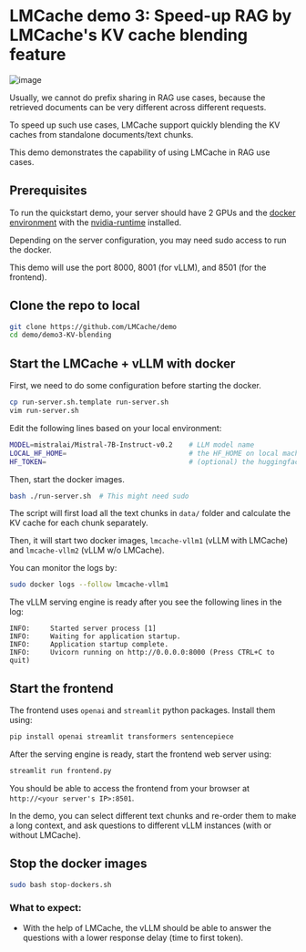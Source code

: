 # LMCache demo 3: Speed-up RAG by LMCache's KV cache blending feature

![image](https://github.com/user-attachments/assets/2a61160a-162c-4d9a-833a-8f5e02547484)

Usually, we cannot do prefix sharing in RAG use cases, because the retrieved documents can be very different across different requests.

To speed up such use cases, LMCache support quickly blending the KV caches from standalone documents/text chunks.

This demo demonstrates the capability of using LMCache in RAG use cases.

## Prerequisites
To run the quickstart demo, your server should have 2 GPUs and the [docker environment](https://docs.docker.com/engine/install/) with the [nvidia-runtime](https://docs.nvidia.com/datacenter/cloud-native/container-toolkit/latest/install-guide.html) installed.

Depending on the server configuration, you may need sudo access to run the docker.

This demo will use the port 8000, 8001 (for vLLM), and 8501 (for the frontend).

## Clone the repo to local
```bash
git clone https://github.com/LMCache/demo
cd demo/demo3-KV-blending
```

## Start the LMCache + vLLM with docker 

First, we need to do some configuration before starting the docker.
```bash
cp run-server.sh.template run-server.sh
vim run-server.sh
```

Edit the following lines based on your local environment:
```bash
MODEL=mistralai/Mistral-7B-Instruct-v0.2    # LLM model name
LOCAL_HF_HOME=                              # the HF_HOME on local machine. vLLM will try finding/dowloading the models here
HF_TOKEN=                                   # (optional) the huggingface token to access some special models
```

Then, start the docker images. 
```bash
bash ./run-server.sh  # This might need sudo
```

The script will first load all the text chunks in `data/` folder and calculate the KV cache for each chunk separately.

Then, it will start two docker images, `lmcache-vllm1` (vLLM with LMCache) and `lmcache-vllm2` (vLLM w/o LMCache).

You can monitor the logs by:
```bash
sudo docker logs --follow lmcache-vllm1 
```

The vLLM serving engine is ready after you see the following lines in the log:
```text
INFO:     Started server process [1]
INFO:     Waiting for application startup.
INFO:     Application startup complete.
INFO:     Uvicorn running on http://0.0.0.0:8000 (Press CTRL+C to quit)
```

## Start the frontend

The frontend uses `openai` and `streamlit` python packages. Install them using:
```bash
pip install openai streamlit transformers sentencepiece
```

After the serving engine is ready, start the frontend web server using:
```bash
streamlit run frontend.py
```

You should be able to access the frontend from your browser at `http://<your server's IP>:8501`.

In the demo, you can select different text chunks and re-order them to make a long context, and ask questions to different vLLM instances (with or without LMCache).

## Stop the docker images
```bash
sudo bash stop-dockers.sh
```

### What to expect:

- With the help of LMCache, the vLLM should be able to answer the questions with a lower response delay (time to first token).

